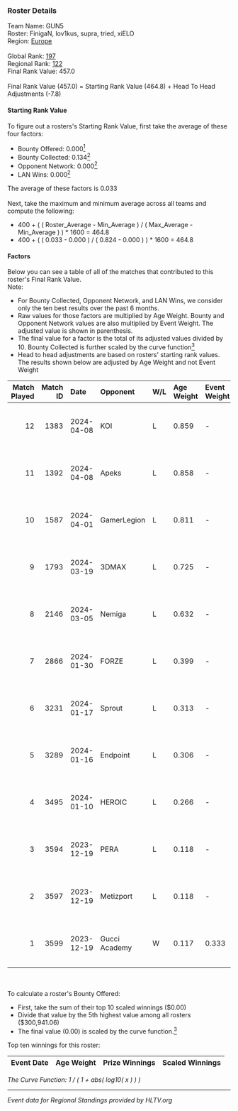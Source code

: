 ### Roster Details<br />
Team Name: GUN5<br />
Roster: FinigaN, lov1kus, supra, tried, xiELO<br />
Region: [Europe]( ../standings_europe.md)<br />
<br />
Global Rank: [197](../standings_global.md)<br />
Regional Rank: [122]( ../standings_europe.md)<br />
Final Rank Value:  457.0<br />
<br />
Final Rank Value (457.0) = Starting Rank Value (464.8) + Head To Head Adjustments (-7.8)<br />

#### Starting Rank Value<br />
To figure out a rosters's Starting Rank Value, first take the average of these four factors:<br />
- Bounty Offered: 0.000[<sup>1</sup>](#table2)
- Bounty Collected: 0.134[<sup>2</sup>](#table1)
- Opponent Network: 0.000[<sup>2</sup>](#table1)
- LAN Wins: 0.000[<sup>2</sup>](#table1)

The average of these factors is 0.033<br />
<br />
Next, take the maximum and minimum average across all teams and compute the following:<br />
- 400 + ( ( Roster_Average - Min_Average ) / ( Max_Average - Min_Average ) ) * 1600 = 464.8
- 400 + ( ( 0.033 - 0.000 ) / ( 0.824 - 0.000 ) ) * 1600 = 464.8


#### Factors<br />
Below you can see a table of all of the matches that contributed to this roster's Final Rank Value.<br />
Note:<br />

- For Bounty Collected, Opponent Network, and LAN Wins, we consider only the ten best results over the past 6 months.
- Raw values for those factors are multiplied by Age Weight. Bounty and Opponent Network values are also multiplied by Event Weight. The adjusted value is shown in parenthesis.
- The final value for a factor is the total of its adjusted values divided by 10. Bounty Collected is further scaled by the curve function[<sup>3</sup>](#curveFunction)
- Head to head adjustments are based on rosters' starting rank values. The results shown below are adjusted by Age Weight and not Event Weight
<span id="table1"></span><br />


| Match Played | Match ID | Date       | Opponent      | W/L | Age Weight | Event Weight | Bounty Collected | Opponent Network | LAN Wins  | H2H Adj. | Roster                                   |
| -: | -: | :- | :- | :- | :- | :- | :- | :- | :- | -: | :- |
|           12 |     1383 | 2024-04-08 | KOI           | L   | 0.859      | -            | -                | -                | -         |    -1.30 | FinigaN, lov1kus, supra, tried, xiELO    |
|           11 |     1392 | 2024-04-08 | Apeks         | L   | 0.858      | -            | -                | -                | -         |    -0.62 | FinigaN, lov1kus, supra, tried, xiELO    |
|           10 |     1587 | 2024-04-01 | GamerLegion   | L   | 0.811      | -            | -                | -                | -         |    -0.32 | FinigaN, lov1kus, supra, tried, xiELO    |
|            9 |     1793 | 2024-03-19 | 3DMAX         | L   | 0.725      | -            | -                | -                | -         |    -0.57 | FinigaN, lov1kus, supra, tried, xiELO    |
|            8 |     2146 | 2024-03-05 | Nemiga        | L   | 0.632      | -            | -                | -                | -         |    -0.26 | FinigaN, lov1kus, supra, tried, xiELO    |
|            7 |     2866 | 2024-01-30 | FORZE         | L   | 0.399      | -            | -                | -                | -         |    -2.81 | FinigaN, lov1kus, supra, tried, xiELO    |
|            6 |     3231 | 2024-01-17 | Sprout        | L   | 0.313      | -            | -                | -                | -         |    -3.04 | FinigaN, lov1kus, supra, xiELO, znxxX    |
|            5 |     3289 | 2024-01-16 | Endpoint      | L   | 0.306      | -            | -                | -                | -         |    -0.89 | FinigaN, lov1kus, supra, xiELO, znxxX    |
|            4 |     3495 | 2024-01-10 | HEROIC        | L   | 0.266      | -            | -                | -                | -         |    -0.01 | FinigaN, lov1kus, supra, xiELO, znxxX    |
|            3 |     3594 | 2023-12-19 | PERA          | L   | 0.118      | -            | -                | -                | -         |    -0.34 | FinigaN, lov1kus, ResoLuxe, supra, xiELO |
|            2 |     3597 | 2023-12-19 | Metizport     | L   | 0.118      | -            | -                | -                | -         |    -0.21 | FinigaN, lov1kus, ResoLuxe, supra, xiELO |
|            1 |     3599 | 2023-12-19 | Gucci Academy | W   | 0.117      | 0.333        | 0.000 (0.000)    | 0.012 (0.000)    | 0 (0.000) |     2.57 | FinigaN, lov1kus, ResoLuxe, supra, xiELO |

<br />
<span id="table2"></span><br />
To calculate a roster's Bounty Offered:<br />

- First, take the sum of their top 10 scaled winnings ($0.00)
- Divide that value by the 5th highest value among all rosters ($300,941.06)
- The final value (0.00) is scaled by the curve function.[<sup>3</sup>](#curveFunction)

Top ten winnings for this roster:<br />

| Event Date | Age Weight | Prize Winnings | Scaled Winnings |
| :- | -: | :- | :- |


<span id="curveFunction"></span>_The Curve Function: 1 / ( 1 + abs( log10( x ) ) )_<br />

---
_Event data for Regional Standings provided by HLTV.org_<br />
